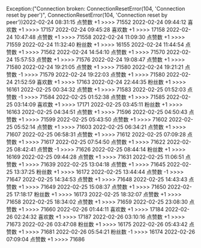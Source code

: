 Exception:("Connection broken: ConnectionResetError(104, 'Connection reset by peer')", ConnectionResetError(104, 'Connection reset by peer'))2022-02-24  08:31:15   点赞数 +1 >>>> 71552
2022-02-24  09:44:12   喜欢数 +1 >>>> 17157
2022-02-24  09:45:28   喜欢数 +1 >>>> 17158
2022-02-24  10:47:48   点赞数 +1 >>>> 71558
2022-02-24  11:09:30   点赞数 +1 >>>> 71559
2022-02-24  11:32:40   粉丝数 +1 >>>> 16155
2022-02-24  11:44:54   点赞数 +1 >>>> 71562
2022-02-24  14:54:10   点赞数 +1 >>>> 71570
2022-02-24  15:57:53   点赞数 +1 >>>> 71576
2022-02-24  19:08:47   点赞数 +1 >>>> 71580
2022-02-24  19:21:05   点赞数 +1 >>>> 71580
2022-02-24  19:21:21   点赞数 -1 >>>> 71579
2022-02-24  19:22:03   点赞数 +1 >>>> 71580
2022-02-24  21:52:59   喜欢数 +1 >>>> 17163
2022-02-24  22:44:35   粉丝数 +1 >>>> 16161
2022-02-25  00:34:32   点赞数 +1 >>>> 71583
2022-02-25  01:52:03   点赞数 -1 >>>> 71584
2022-02-25  01:52:38   点赞数 +1 >>>> 71585
2022-02-25  03:14:09   喜欢数 +1 >>>> 17171
2022-02-25  03:45:11   粉丝数 +1 >>>> 16163
2022-02-25  04:34:51   点赞数 +1 >>>> 71596
2022-02-25  04:50:43   点赞数 +1 >>>> 71599
2022-02-25  05:43:50   点赞数 +1 >>>> 71602
2022-02-25  05:52:14   点赞数 +1 >>>> 71603
2022-02-25  06:34:21   点赞数 +1 >>>> 71607
2022-02-25  06:58:31   点赞数 +1 >>>> 71612
2022-02-25  07:09:28   点赞数 +1 >>>> 71617
2022-02-25  07:54:50   点赞数 +1 >>>> 71622
2022-02-25  08:42:41   点赞数 -1 >>>> 71626
2022-02-25  08:44:14   粉丝数 +1 >>>> 16169
2022-02-25  09:44:28   点赞数 +1 >>>> 71631
2022-02-25  11:06:51   点赞数 +1 >>>> 71639
2022-02-25  13:04:18   点赞数 +1 >>>> 71645
2022-02-25  13:37:25   粉丝数 +1 >>>> 16172
2022-02-25  13:44:44   点赞数 -1 >>>> 71647
2022-02-25  14:34:53   点赞数 +1 >>>> 71648
2022-02-25  14:43:43   点赞数 +1 >>>> 71649
2022-02-25  15:08:37   点赞数 +1 >>>> 71650
2022-02-25  17:18:17   粉丝数 +1 >>>> 16173
2022-02-25  18:32:07   点赞数 +1 >>>> 71658
2022-02-25  18:34:02   点赞数 +1 >>>> 71659
2022-02-25  23:08:30   点赞数 +1 >>>> 71660
2022-02-26  01:44:11   喜欢数 +1 >>>> 17184
2022-02-26  02:24:32   喜欢数 +1 >>>> 17187
2022-02-26  03:10:16   点赞数 +1 >>>> 71673
2022-02-26  03:47:08   粉丝数 +1 >>>> 16175
2022-02-26  05:43:42   点赞数 +1 >>>> 71681
2022-02-26  05:54:21   粉丝数 -1 >>>> 16174
2022-02-26  07:09:04   点赞数 +1 >>>> 71686
